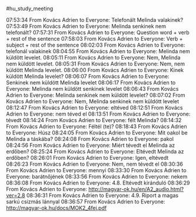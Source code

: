 #hu_study_meeting 

07:53:34 From Kovács Adrien to Everyone:
	Telefonált Melinda valakinek?
07:53:49 From Kovács Adrien to Everyone:
	Melinda senkinek nem telefonált?
07:57:31 From Kovács Adrien to Everyone:
	Question word + verb + rest of the sentence
07:58:03 From Kovács Adrien to Everyone:
	Verb + subject + rest of the sentence
08:02:03 From Kovács Adrien to Everyone:
	telefonál valakinek
08:04:55 From Kovács Adrien to Everyone:
	Melinda nem küldött levelet.
08:05:11 From Kovács Adrien to Everyone:
	Nem, Melinda nem küldött levelet.
08:05:31 From Kovács Adrien to Everyone:
	Nem, nem küldött Melinda levelet.
08:06:00 From Kovács Adrien to Everyone:
	Kinek küldött Melinda levelet?
08:06:07 From Kovács Adrien to Everyone:
	Senkinek nem küldött Melinda levelet
08:06:17 From Kovács Adrien to Everyone:
	Melinda nem küldött senkinek levelet
08:06:43 From Kovács Adrien to Everyone:
	Melinda senkinek nem küldött levelet?
08:07:02 From Kovács Adrien to Everyone:
	Nem, Melinda senkinek nem küldött levelet
08:12:47 From Kovács Adrien to Everyone:
	eltéved
08:12:51 From Kovács Adrien to Everyone:
	nem téved el
08:13:51 From Kovács Adrien to Everyone:
	tévedt
08:14:24 From Kovács Adrien to Everyone:
	félt Melinda?
08:14:32 From Kovács Adrien to Everyone:
	Féltél (te)?
08:18:43 From Kovács Adrien to Everyone:
	Húsz
08:24:05 From Kovács Adrien to Everyone:
	Mit oakol be Melinda a táskába?
08:24:08 From Kovács Adrien to Everyone:
	pakol
08:24:56 From Kovács Adrien to Everyone:
	Miért tévedt el Melinda az erdőben?
08:25:24 From Kovács Adrien to Everyone:
	Eltévedt Melinda az erdőben?
08:26:01 From Kovács Adrien to Everyone:
	Igen, eltévedt
08:26:23 From Kovács Adrien to Everyone:
	Nem, nem tévedt el
08:30:36 From Kovács Adrien to Everyone:
	mennyi
08:33:30 From Kovács Adrien to Everyone:
	barátnőjének
08:33:56 From Kovács Adrien to Everyone:
	nekem
08:36:08 From Kovács Adrien to Everyone:
	4.8. Eltévedt kiránduló
08:36:29 From Kovács Adrien to Everyone:
	http://magyar-ok.hu/en/A2_audio.html?ver=2.8
08:36:31 From Kovács Adrien to Everyone:
	4.9. Riport a magas sarkú csizmás lánnyal
08:36:57 From Kovács Adrien to Everyone:
	http://magyar-ok.hu/docs/MOK2_4fej.pdf
